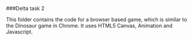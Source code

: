 ###Delta task 2

This folder contains the code for a browser based game, which is similar to the Dinosaur game in Chrome. It uses HTML5 Canvas, Animation and Javascript.
